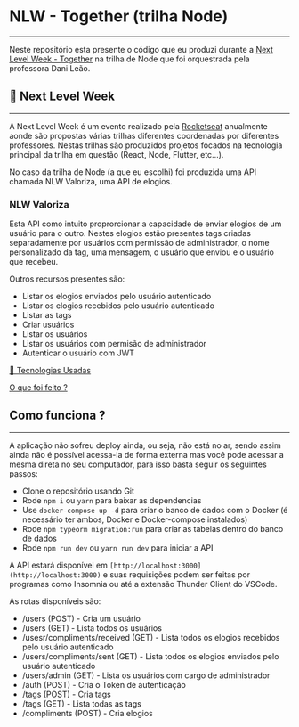 # NLW - Together (trilha Node)

---

Neste repositório esta presente o código que eu produzi durante a [Next Level Week - Together](https://github.com/Hiago75/nlw-node) na trilha de Node que foi orquestrada pela professora Dani Leão.

## 🚀 Next Level Week

---

A Next Level Week é um evento realizado pela [Rocketseat](https://rocketseat.com.br/) anualmente aonde são propostas várias trilhas diferentes coordenadas por diferentes professores. Nestas trilhas são produzidos projetos focados na tecnologia principal da trilha em questão (React, Node, Flutter, etc...).

No caso da trilha de Node (a que eu escolhi) foi produzida uma API chamada NLW Valoriza, uma API de elogios.

### NLW Valoriza

Esta API como intuito proprorcionar a capacidade de enviar elogios de um usuário para o outro. Nestes elogios estão presentes tags criadas separadamente por usuários com permissão de administrador, o nome personalizado da tag, uma mensagem, o usuário que enviou e o usuário que recebeu.

Outros recursos presentes são:

- Listar os elogios enviados pelo usuário autenticado
- Listar os elogios recebidos pelo usuário autenticado
- Listar as tags
- Criar usuários
- Listar os usuários
- Listar os usuários com permisão de administrador
- Autenticar o usuário com JWT

[🧩 Tecnologias Usadas](readmeFiles/%20fe60b3e0fd7f4d1aa972e3d016cfa983/%F0%9F%A7%A9%20Tecnologias%20Usadas%2047d29f0734644933a4a201a5cbd9b58b.csv)

[O que foi feito ?](readmeFiles/%20fe60b3e0fd7f4d1aa972e3d016cfa983/O%20que%20foi%20feito%20278507161f6b4aba9c87a08c01769198.csv)

## Como funciona ?

---

A aplicação não sofreu deploy ainda, ou seja, não está no ar, sendo assim ainda não é possível acessa-la de forma externa mas você pode acessar a mesma direta no seu computador, para isso basta seguir os seguintes passos:

- Clone o repositório usando Git
- Rode `npm i` ou `yarn` para baixar as dependencias
- Use `docker-compose up -d` para criar o banco de dados com o Docker (é necessário ter ambos, Docker e Docker-compose instalados)
- Rode `npm typeorm migration:run` para criar as tabelas dentro do banco de dados
- Rode `npm run dev`  ou `yarn run dev` para iniciar a API

A API estará disponível em `[http://localhost:3000](http://localhost:3000)` e suas requisições podem ser feitas por programas como Insomnia ou até a extensão Thunder Client do VSCode.

As rotas disponíveis são:

- /users (POST) - Cria um usuário
- /users (GET) - Lista todos os usuários
- /usesr/compliments/received (GET) - Lista todos os elogios recebidos pelo usuário autenticado
- /users/compliments/sent (GET) - Lista todos os elogios enviados pelo usuário autenticado
- /users/admin (GET) - Lista os usuários com cargo de administrador
- /auth (POST) - Cria o Token de autenticação
- /tags (POST) - Cria tags
- /tags (GET) - Lista todas as tags
- /compliments (POST) - Cria elogios
